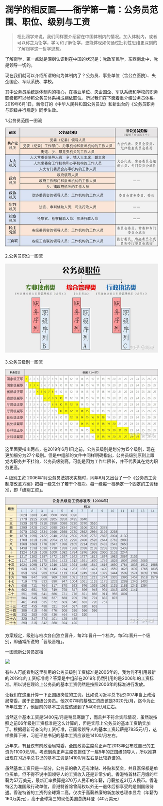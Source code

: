 # 润学的相反面——衙学第一篇：公务员范围、职位、级别与工资

> 相比润学来说，我们同样要介绍留在中国体制内的情况。加入体制内，或者可以称之为衙学，学习和了解衙学，更能体现如何通过批判性思维更深刻的了解润学这一哲学思想。

了解衙学，第一点就是深刻认识到在中国的状况是：党政军民学，东西南北中，党是领导一切的。

现在我们就可以介绍所谓的何为体制内了？公务员、事业单位（含公立医院）、央企国企、军队系统、学校。

其中公务员系统是体制内的核心，在事业单位、央企国企、军队系统和学校的职务职级都可以参照公务员体系换成相依职位。所以我们在下面着重介绍公务员体系。2019年6月1日，新修订的《中华人民共和国公务员法》和新出台的《公务员职务与职级并行规定》同步生效。

1.公务员范围一图流

![](img/公务员范围.jpeg)

2.公务员职位一图流

![](img/公务员职位.jpeg)

3.公务员级别一图流

![](img/公务员级别.jpeg)

这里面要指出两点，在2019年6月1日之前，公务员级别是划分为15个级别，现在更加细分为27个级别。但是中组部的文件中同样明确指出，公务员级别原则上跟党内职务并不挂钩，公务员级别高，可能是因为工作年限长，并不代表其在党内职务更高。

4.级别工资
2006年1月公务员法初次实施时，同年6月又出台了一个《公务员工资制度改革方案》把每一级又分了若干个档次。每一级每一档确定一个固定的工资标准，即「级别工资」。

![](img/公务员工资.jpeg)

方案规定，级别与档次各自独立晋升，每2年晋升一个档次，每5年晋升一个级别，即通常所说的「晋级晋档」。

一图流新公务员定档

![](img/新公务员定档标准.jpeg)

有些人可能看到这里引用的公务员级别工资标准是2006年的，我为何不引用最新的2019年的工资标准呢？答案是中组部在2019年仍然引用的是2006年的工资标准。所以说在理论上公务员的基本工资仍然是按照2006年的标准进行发放。

让我们在这里计算一下正国级岗位的工资。比如说习近平总书记2007年当上政治局常委，属于正国级公务员。他2007年的基础工资应该是3020元/月，迄今为止15年过去了，他目前的基本工资应该涨到了5400元/月左右。

当然这个基本工资是5400元/月是稍显寒酸了，而且并不符合实际情况，虽然说按照之前06年级别工资标准是这么计算的，但是实际上公务员的基本工资确实加了。根据最新可查询的工资标准，正国级领导人的基本工资起薪是7835元/月，这样换算下来，习近平总书记的基本工资应该是14100/月左右。

近年来，有且仅有前政治局常委，全国政协主席俞正声在2013年公布过自己的工资为11000元/月。考虑到俞正声主席仅担任了一届5年的正国级领导人，所以推算出现在习近平总书记的基本工资是14100/月左右是比较靠谱的。

虽然基本工资只是一部分，公务员的收入还有津贴、补贴和奖金，并且医保都是单位买单，但不得不说中国领导人的工资收入还是非常少的。香港特首林正月娥的年薪为57万美元，最新汇率换算是370万人民币的年薪，月薪接近31万人民币。香港特区为准国级行政单位，香港特首除曾荫权以外无一退休后都享受的是副国级待遇。香港特首的工资列全球第二高，仅次于高薪养廉的新加坡总理李显龙（年薪为160万美元），高于全球第三的现任美国总统拜登（40万美元）
